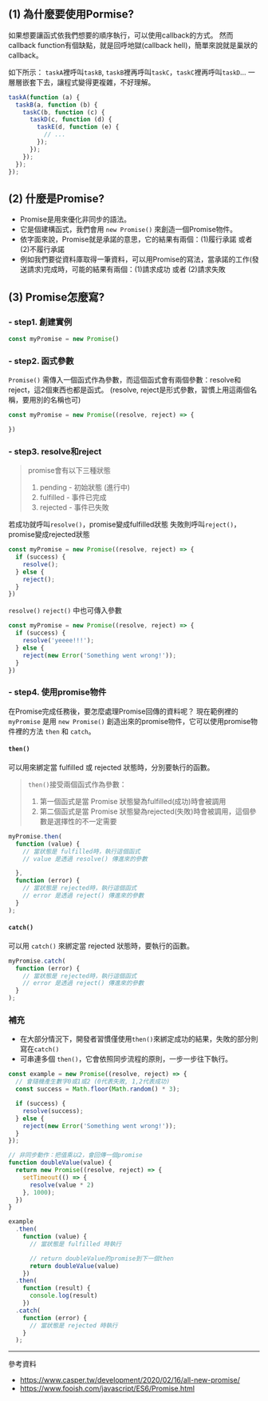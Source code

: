 ## (1) 為什麼要使用Pormise?

如果想要讓函式依我們想要的順序執行，可以使用callback的方式。
然而callback function有個缺點，就是回呼地獄(callback hell)，簡單來說就是巢狀的callback。

如下所示：
`taskA`裡呼叫`taskB`, `taskB`裡再呼叫`taskC`，`taskC`裡再呼叫`taskD`...
一層層嵌套下去，讓程式變得更複雜，不好理解。

```javascript
taskA(function (a) {
  taskB(a, function (b) {
    taskC(b, function (c) {
      taskD(c, function (d) {
        taskE(d, function (e) {
          // ...
        });
      });
    });
  });
});
```

## (2) 什麼是Promise?

- Promise是用來優化非同步的語法。
- 它是個建構函式，我們會用 `new Promise()` 來創造一個Promise物件。
- 依字面來說，Promise就是承諾的意思，它的結果有兩個：(1)履行承諾 或者 (2)不履行承諾
- 例如我們要從資料庫取得一筆資料，可以用Promise的寫法，當承諾的工作(發送請求)完成時，可能的結果有兩個：(1)請求成功 或者 (2)請求失敗

## (3) Promise怎麼寫?

### - step1. 創建實例

```javascript
const myPromise = new Promise()
```

### - step2. 函式參數

`Promise()` 需傳入一個函式作為參數，而這個函式會有兩個參數：resolve和reject，這2個東西也都是函式。
(resolve, reject是形式參數，習慣上用這兩個名稱，要用別的名稱也可)

```javascript
const myPromise = new Promise((resolve, reject) => {

})
```

### - step3. resolve和reject

> promise會有以下三種狀態
>
> 1. pending - 初始狀態 (進行中)
> 2. fulfilled - 事件已完成
> 3. rejected - 事件已失敗

若成功就呼叫`resolve()`，promise變成fulfilled狀態
失敗則呼叫`reject()`，promise變成rejected狀態

```javascript
const myPromise = new Promise((resolve, reject) => {
  if (success) {
    resolve();
  } else {
    reject();
  }
})
```

`resolve()` `reject()` 中也可傳入參數

```javascript
const myPromise = new Promise((resolve, reject) => {
  if (success) {
    resolve('yeeee!!!');
  } else {
    reject(new Error('Something went wrong!'));
  }
})
```

### - step4. 使用promise物件

在Promise完成任務後，要怎麼處理Promise回傳的資料呢？
現在範例裡的`myPromise` 是用 `new Promise()` 創造出來的promise物件，它可以使用promise物件裡的方法 `then` 和 `catch`。

#### `then()`

可以用來綁定當 fulfilled 或 rejected 狀態時，分別要執行的函數。

> `then()`接受兩個函式作為參數：
>
> 1. 第一個函式是當 Promise 狀態變為fulfilled(成功)時會被調用
> 2. 第二個函式是當 Promise 狀態變為rejected(失敗)時會被調用，這個參數是選擇性的不一定需要

```javascript
myPromise.then(
  function (value) {
    // 當狀態是 fulfilled時，執行這個函式
    // value 是透過 resolve() 傳進來的參數

  },
  function (error) {
    // 當狀態是 rejected時，執行這個函式
    // error 是透過 reject() 傳進來的參數
  }
);
```

#### `catch()`

可以用 `catch()` 來綁定當 rejected 狀態時，要執行的函數。

```javascript
myPromise.catch(
  function (error) {
    // 當狀態是 rejected時，執行這個函式
    // error 是透過 reject() 傳進來的參數
  }
);
```

### 補充

- 在大部分情況下，開發者習慣僅使用`then()`來綁定成功的結果，失敗的部分則寫在`catch()`
- 可串連多個 `then()`，它會依照同步流程的原則，一步一步往下執行。

```javascript
const example = new Promise((resolve, reject) => {
  // 會隨機產生數字0或1或2 (0代表失敗, 1,2代表成功)
  const success = Math.floor(Math.random() * 3);

  if (success) {
    resolve(success);
  } else {
    reject(new Error('Something went wrong!'));
  }
});

// 非同步動作：把值乘以2，會回傳一個promise
function doubleValue(value) {
  return new Promise((resolve, reject) => {
    setTimeout(() => {
      resolve(value * 2)
    }, 1000);
  })
}

example
  .then(
    function (value) {
      // 當狀態是 fulfilled 時執行

      // return doubleValue的promise到下一個then
      return doubleValue(value)
    })
  .then(
    function (result) {
      console.log(result)
    })
  .catch(
    function (error) {
      // 當狀態是 rejected 時執行
    }
  );
```

---

參考資料
- https://www.casper.tw/development/2020/02/16/all-new-promise/
- https://www.fooish.com/javascript/ES6/Promise.html
